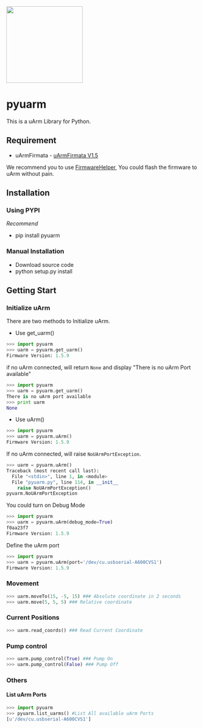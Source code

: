 <img src="https://ufactory.cc/viewpage/img/logo-whole-png.png" width="200">

# pyuarm

This is a uArm Library for Python.
## Requirement

- uArmFirmata - [uArmFirmata V1.5][5bd49e15]

We recommend you to use [FirmwareHelper][328e8ff3], You could flash the firmware to uArm without pain.

## Installation

### Using PYPI
*Recommend*

- pip install pyuarm

### Manual Installation

- Download source code
- python setup.py install

## Getting Start

### Initialize uArm
There are two methods to Initialize uArm.
- Use get_uarm()
```Python
>>> import pyuarm
>>> uarm = pyuarm.get_uarm()
Firmware Version: 1.5.9
```
if no uArm connected, will return `None` and display "There is no uArm Port available"
```Python
>>> import pyuarm
>>> uarm = pyuarm.get_uarm()
There is no uArm port available
>>> print uarm
None
```
- Use uArm()
``` Python
>>> import pyuarm
>>> uarm = pyuarm.uArm()
Firmware Version: 1.5.9
```
If no uArm connected, will raise `NoUArmPortException`.
```Python
>>> uarm = pyuarm.uArm()
Traceback (most recent call last):
  File "<stdin>", line 1, in <module>
  File "pyuarm.py", line 114, in __init__
    raise NoUArmPortException()
pyuarm.NoUArmPortException
```
You could turn on Debug Mode
```Python
>>> import pyuarm
>>> uarm = pyuarm.uArm(debug_mode=True)
f0aa23f7
Firmware Version: 1.5.9
```
Define the uArm port
```Python
>>> import pyuarm
>>> uarm = pyuarm.uArm(port='/dev/cu.usbserial-A600CVS1')
Firmware Version: 1.5.9
```

### Movement

```Python
>>> uarm.moveTo(15, -5, 15) ### Absolute coordinate in 2 seconds
>>> uarm.move(5, 5, 5) ### Relative coordinate
```

### Current Positions
```Python
>>> uarm.read_coords() ### Read Current Coordinate
```

### Pump control
```Python
>>> uarm.pump_control(True) ### Pump On
>>> uarm.pump_control(False) ### Pump Off
```

### Others

#### List uArm Ports
```Python
>>> import pyuarm
>>> pyuarm.list_uarms() #List All available uArm Ports
[u'/dev/cu.usbserial-A600CVS1']
```

[5bd49e15]: https://github.com/uArm-Developer/UArmFirmata "uArmFirmata V1.5"
[a3fca171]: https://github.com/uArm-Developer/UArmForArduino "UArmForArduino"
[328e8ff3]: https://github.com/uArm-Developer/FirmwareHelper "FirmwareHelper"
